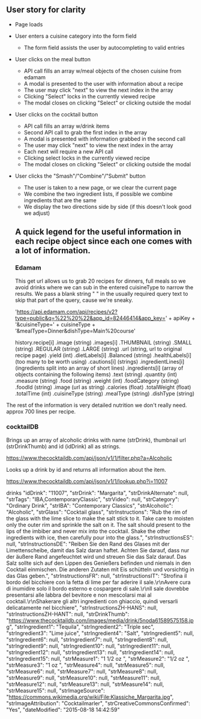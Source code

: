 ## User story for clarity

- Page loads
- User enters a cuisine category into the form field
    - The form field assists the user by autocompleting to valid entries
- User clicks on the meal button
    - API call fills an array w/meal objects of the chosen cuisine from edamam
    - A modal is presented to the user with information about a recipe
    - The user may click "next" to view the next index in the array
    - Clicking "Select" locks in the currently viewed recipe
    - The modal closes on clicking "Select" or clicking outside the modal
- User clicks on the cocktail button
    - API call fills an array w/drink items
    - Second API call to grab the first index in the array
    - A modal is presented with information grabbed in the second call
    - The user may click "next" to view the next index in the array
    - Each next will require a new API call
    - Clicking select locks in the currently viewed recipe
    - The modal closes on clicking "Select" or clicking outside the modal
- User clicks the "Smash"/"Combine"/"Submit" button
    - The user is taken to a new page, or we clear the current page
    - We combine the two ingredient lists, if possible we combine ingredients that are the same
    - We display the two directions side by side (if this doesn't look good we adjust)

    ## A quick legend for the useful information in each recipe object since each one comes with a lot of information.

    ### Edamam

    This get url allows us to grab 20 recipes for dinners, full meals so we avoid drinks where we can sub in the entered cuisineType to narrow the results. We pass a blank string " " in the usually required query text to skip that part of the query, cause we're sneaky.

    'https://api.edamam.com/api/recipes/v2?type=public&q=%22%20%22&app_id=82446414&app_key=' + apiKey + '&cuisineType=' + cuisineType +  '&mealType=Dinner&dishType=Main%20course'


    history.recipe[i]
        .image (string)
        .images[i]
            .THUMBNAIL (string)
            .SMALL (string) 
            .REGULAR (string)
            .LARGE  (string)
        .url (string, url to original recipe page)
        .yield (int)
        .dietLabels[i]
            .Balanced (string)
        .healthLabels[i] (too many to be worth using)
        .cautions[i] (strings)
        .ingredientLines[i] (ingredients split into an array of short lines)
        .ingredients[i] (array of objects containing the following items)
            .text (string)
            .quantity (int)
            .measure (string)
            .food  (string)
            .weight (int)
            .foodCategory (string)
            .foodId (string)
            .image  (url as string)
        .calories (float)
        .totalWeight (float)
        .totalTime (int)
        .cuisineType (string)
        .mealType (string)
        .dishType (string)

The rest of the information is very detailed nutrition we don't really need. approx 700 lines per recipe.

### cocktailDB

Brings up an array of alcoholic drinks with name (strDrink), thumbnail url (strDrinkThumb) and id (idDrink) all as strings.

https://www.thecocktaildb.com/api/json/v1/1/filter.php?a=Alcoholic

Looks up a drink by id and returns all information about the item.

https://www.thecocktaildb.com/api/json/v1/1/lookup.php?i=11007

drinks
    "idDrink": "11007",
    "strDrink": "Margarita",
    "strDrinkAlternate": null,
    "strTags": "IBA,ContemporaryClassic",
    "strVideo": null,
    "strCategory": "Ordinary Drink",
    "strIBA": "Contemporary Classics",
    "strAlcoholic": "Alcoholic",
    "strGlass": "Cocktail glass",
    "strInstructions": "Rub the rim of the glass with the lime slice to make the salt stick to it. Take care to moisten only the outer rim and sprinkle the salt on it. The salt should present to the lips of the imbiber and never mix into the cocktail. Shake the other ingredients with ice, then carefully pour into the glass.",
    "strInstructionsES": null,
    "strInstructionsDE": "Reiben Sie den Rand des Glases mit der Limettenscheibe, damit das Salz daran haftet. Achten Sie darauf, dass nur der äußere Rand angefeuchtet wird und streuen Sie das Salz darauf. Das Salz sollte sich auf den Lippen des Genießers befinden und niemals in den Cocktail einmischen. Die anderen Zutaten mit Eis schütteln und vorsichtig in das Glas geben.",
    "strInstructionsFR": null,
    "strInstructionsIT": "Strofina il bordo del bicchiere con la fetta di lime per far aderire il sale.\r\nAvere cura di inumidire solo il bordo esterno e cospargere di sale.\r\nIl sale dovrebbe presentarsi alle labbra del bevitore e non mescolarsi mai al cocktail.\r\nShakerare gli altri ingredienti con ghiaccio, quindi versarli delicatamente nel bicchiere",
    "strInstructionsZH-HANS": null,
    "strInstructionsZH-HANT": null,
    "strDrinkThumb": "https://www.thecocktaildb.com/images/media/drink/5noda61589575158.jpg",
    "strIngredient1": "Tequila",
    "strIngredient2": "Triple sec",
    "strIngredient3": "Lime juice",
    "strIngredient4": "Salt",
    "strIngredient5": null,
    "strIngredient6": null,
    "strIngredient7": null,
    "strIngredient8": null,
    "strIngredient9": null,
    "strIngredient10": null,
    "strIngredient11": null,
    "strIngredient12": null,
    "strIngredient13": null,
    "strIngredient14": null,
    "strIngredient15": null,
    "strMeasure1": "1 1/2 oz ",
    "strMeasure2": "1/2 oz ",
    "strMeasure3": "1 oz ",
    "strMeasure4": null,
    "strMeasure5": null,
    "strMeasure6": null,
    "strMeasure7": null,
    "strMeasure8": null,
    "strMeasure9": null,
    "strMeasure10": null,
    "strMeasure11": null,
    "strMeasure12": null,
    "strMeasure13": null,
    "strMeasure14": null,
    "strMeasure15": null,
    "strImageSource": "https://commons.wikimedia.org/wiki/File:Klassiche_Margarita.jpg",
    "strImageAttribution": "Cocktailmarler",
    "strCreativeCommonsConfirmed": "Yes",
    "dateModified": "2015-08-18 14:42:59"